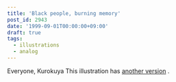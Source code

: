 ```yaml
---
title: 'Black people, burning memory'
post_id: 2943
date: '1999-09-01T00:00:00+09:00'
draft: true
tags:
  - illustrations
  - analog
---
```


Everyone, Kurokuya This illustration has [another version](https://danmaq.com/cats_photo_white) .
